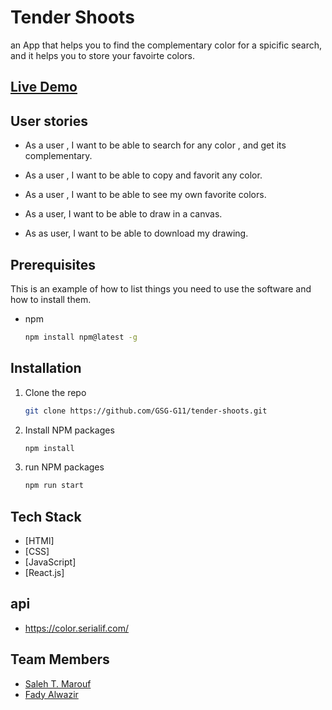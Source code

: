 # Tender Shoots

an App that helps you to find the complementary color for a spicific search, and it helps you to store your favoirte colors.

## [Live Demo](https://tender-shoots.netlify.app/)

## User stories

- As a user , I want to be able to search for any color , and get its complementary.

- As a user , I want to be able to copy and favorit any color.

- As a user , I want to be able to see my own favorite colors.

- As a user, I want to be able to draw in a canvas.
- As as user, I want to be able to download my drawing.

## Prerequisites

This is an example of how to list things you need to use the software and how to install them.

- npm
  ```sh
  npm install npm@latest -g
  ```

## Installation

1. Clone the repo
   ```sh
   git clone https://github.com/GSG-G11/tender-shoots.git
   ```
2. Install NPM packages
   ```sh
   npm install
   ```
3. run NPM packages
   ```sh
   npm run start
   ```

## Tech Stack

- [HTMl]
- [CSS]
- [JavaScript]
- [React.js]

## api

- https://color.serialif.com/

## Team Members

- [Saleh T. Marouf](https://github.com/devstm)
- [Fady Alwazir](https://github.com/Fady-Alwazir)
